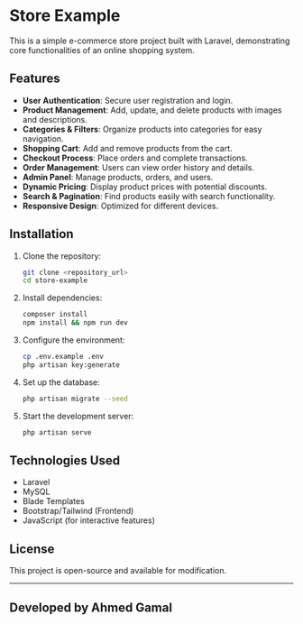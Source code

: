 # Store Example

This is a simple e-commerce store project built with Laravel, demonstrating core functionalities of an online shopping system.

## Features

- **User Authentication**: Secure user registration and login.
- **Product Management**: Add, update, and delete products with images and descriptions.
- **Categories & Filters**: Organize products into categories for easy navigation.
- **Shopping Cart**: Add and remove products from the cart.
- **Checkout Process**: Place orders and complete transactions.
- **Order Management**: Users can view order history and details.
- **Admin Panel**: Manage products, orders, and users.
- **Dynamic Pricing**: Display product prices with potential discounts.
- **Search & Pagination**: Find products easily with search functionality.
- **Responsive Design**: Optimized for different devices.

## Installation

1. Clone the repository:
   ```bash
   git clone <repository_url>
   cd store-example
   ```

2. Install dependencies:
   ```bash
   composer install
   npm install && npm run dev
   ```

3. Configure the environment:
   ```bash
   cp .env.example .env
   php artisan key:generate
   ```

4. Set up the database:
   ```bash
   php artisan migrate --seed
   ```

5. Start the development server:
   ```bash
   php artisan serve
   ```

## Technologies Used

- Laravel
- MySQL
- Blade Templates
- Bootstrap/Tailwind (Frontend)
- JavaScript (for interactive features)

## License

This project is open-source and available for modification.

****

## Developed by Ahmed Gamal
